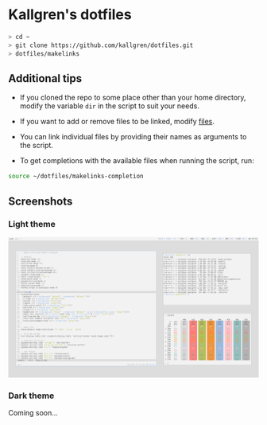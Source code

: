 # Kallgren's dotfiles

```bash
> cd ~
> git clone https://github.com/kallgren/dotfiles.git
> dotfiles/makelinks
```

## Additional tips

* If you cloned the repo to some place other than your home directory, modify the variable `dir` in the script to suit your needs.

* If you want to add or remove files to be linked, modify [files](files).

* You can link individual files by providing their names as arguments to the script.

* To get completions with the available files when running the script, run:
```bash
source ~/dotfiles/makelinks-completion
``` 

## Screenshots

### Light theme
![Light theme screenshot](scrot.png "Light Theme")

### Dark theme
Coming soon...

